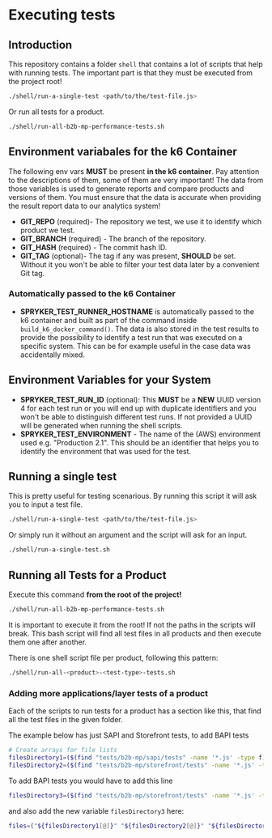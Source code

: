 # Executing tests

## Introduction

This repository contains a folder `shell` that contains a lot of scripts that help with running tests. The important part is that they must be executed from the project root!

```bash
./shell/run-a-single-test <path/to/the/test-file.js>
```

Or run all tests for a product.

```bash
./shell/run-all-b2b-mp-performance-tests.sh
```

## Environment variabales for the k6 Container

The following env vars **MUST** be present **in the k6 container**. Pay attention to the descriptions of them, some of them are very important! The data from those variables is used to generate reports and compare products and versions of them. You must ensure that the data is accurate when providing the result report data to our analytics system!

* **GIT_REPO** (required)- The repository we test, we use it to identify which product we test.
* **GIT_BRANCH** (required) - The branch of the repository.
* **GIT_HASH** (required) - The commit hash ID.
* **GIT_TAG** (optional)- The tag if any was present, **SHOULD** be set. Without it you won't be able to filter your test data later by a convenient Git tag.

### Automatically passed to the k6 Container

* **SPRYKER_TEST_RUNNER_HOSTNAME** is automatically passed to the k6 container and built as part of the command inside `build_k6_docker_command()`. The data is also stored in the test results to provide the possibility to identify a test run that was executed on a specific system. This can be for example useful in the case data was accidentally mixed.


## Environment Variables for your System

* **SPRYKER_TEST_RUN_ID** (optional): This **MUST** be a **NEW** UUID version 4 for each test run or you will end up with duplicate identifiers and you won't be able to distinguish different test runs. If not provided a UUID will be generated when running the shell scripts.
* **SPRYKER_TEST_ENVIRONMENT** - The name of the (AWS) environment used e.g. "Production 2.1". This should be an identifier that helps you to identify the environment that was used for the test.

## Running a single test

This is pretty useful for testing scenarious. By running this script it will ask you to input a test file.

```bash
./shell/run-a-single-test <path/to/the/test-file.js>
```

Or simply run it without an argument and the script will ask for an input.

```bash
./shell/run-a-single-test.sh
```

## Running all Tests for a Product

Execute this command **from the root of the project!**

```bash
./shell/run-all-b2b-mp-performance-tests.sh
```

It is important to execute it from the root! If not the paths in the scripts will break. This bash script will find all test files in all products and then execute them one after another.

There is one shell script file per product, following this pattern:

```bash
./shell/run-all-<product>-<test-type>-tests.sh
```

### Adding more applications/layer tests of a product

Each of the scripts to run tests for a product has a section like this, that find all the test files in the given folder.

The example below has just SAPI and Storefront tests, to add BAPI tests

```bash
# Create arrays for file lists
filesDirectory1=($(find "tests/b2b-mp/sapi/tests" -name '*.js' -type f))
filesDirectory2=($(find "tests/b2b-mp/storefront/tests" -name '*.js' -type f))
```

To add BAPI tests you would have to add this line

```bash
filesDirectory3=($(find "tests/b2b-mp/storefront/tests" -name '*.js' -type f))
``` 

and also add the new variable `filesDirectory3` here:

```bash
files=("${filesDirectory1[@]}" "${filesDirectory2[@]}" "${filesDirectory3[@]}")
```
